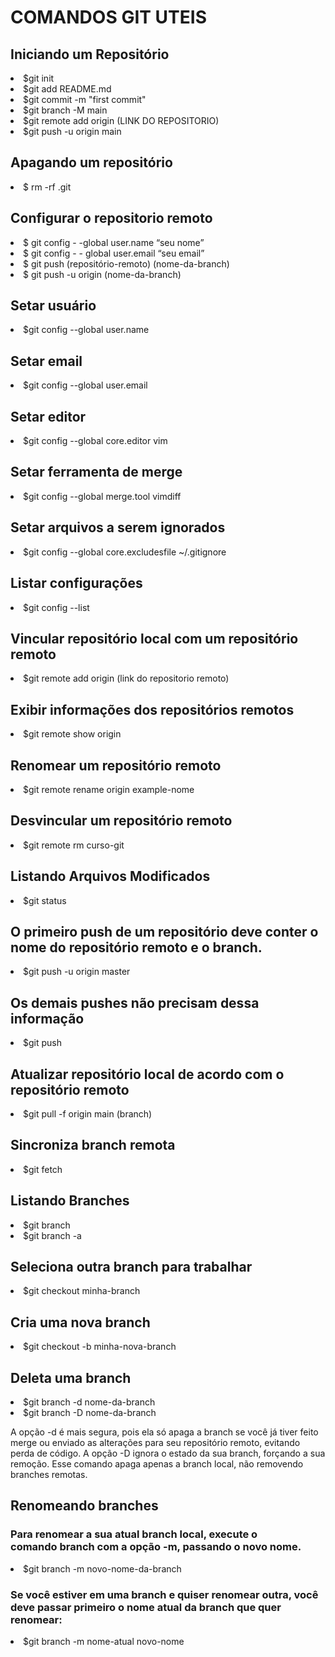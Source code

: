 <h1>COMANDOS GIT UTEIS</h1>


<h2>Iniciando um Repositório</h2>

<li>$git init</li>
<li>$git add README.md</li>
<li>$git commit -m "first commit"</li>
<li>$git branch -M main</li>
<li>$git remote add origin (LINK DO REPOSITORIO)</li>
<li>$git push -u origin main</li>


<h2>Apagando um repositório</h2>
<li>$ rm -rf .git</li>


<h2>Configurar o repositorio remoto</h2>

<li>$ git config - -global user.name “seu nome”
<li>$ git config  - - global user.email “seu email”

<li>$ git push (repositório-remoto) (nome-da-branch)
<li>$ git push -u origin (nome-da-branch)



<h2>Setar usuário</h2>

<li>$git config --global user.name 

<h2>Setar email</h2>
<li>$git config --global user.email 

<h2>Setar editor</h2>
<li>$git config --global core.editor vim

<h2>Setar ferramenta de merge</h2>
<li>$git config --global merge.tool vimdiff

<h2>Setar arquivos a serem ignorados</h2>
<li>$git config --global core.excludesfile ~/.gitignore

<h2>Listar configurações</h2>
<li>$git config --list


<h2> Vincular repositório local com um repositório remoto </h2>

<li>$git remote add origin (link do repositorio remoto)


<h2>Exibir informações dos repositórios remotos</h2>
<li>$git remote show origin


<h2>Renomear um repositório remoto</h2>
<li>$git remote rename origin example-nome


<h2>Desvincular um repositório remoto</h2>
<li>$git remote rm curso-git



<h2>Listando Arquivos Modificados</h2>
 <li>$git status


<h2> O primeiro push de um repositório deve conter o nome do repositório remoto e o branch.</h2>

<li>$git push -u origin master


<h2>Os demais pushes não precisam dessa informação</h2>

<li>$git push


<h2>Atualizar repositório local de acordo com o repositório remoto</h2>
<li>$git pull -f origin main (branch)

<h2>Sincroniza branch remota</h2>

<li>$git fetch




<h2> Listando Branches</h2>
<li>$git branch
<li>$git branch -a 


<h2> Seleciona outra branch para trabalhar </h2>
<li>$git checkout minha-branch

<h2> Cria uma nova branch </h2>
<li>$git checkout -b minha-nova-branch


<h2> Deleta uma branch </h2>

<li>$git branch -d nome-da-branch
<li>$git branch -D nome-da-branch

<lu>A opção -d é mais segura, pois ela só apaga a branch se você já tiver feito merge ou enviado as alterações para seu repositório remoto, evitando perda de código.
A opção -D ignora o estado da sua branch, forçando a sua remoção.
  Esse comando apaga apenas a branch local, não removendo branches remotas.</lu> 


<h2> Renomeando branches</h2> 
<h3>Para renomear a sua atual branch local, execute o comando branch com a opção -m, passando o novo nome.</h3>

<li>$git branch -m novo-nome-da-branch


<h3>Se você estiver em uma branch e quiser renomear outra, você deve passar primeiro o nome atual da branch que quer renomear:</h3>

<li>$git branch -m nome-atual novo-nome

























